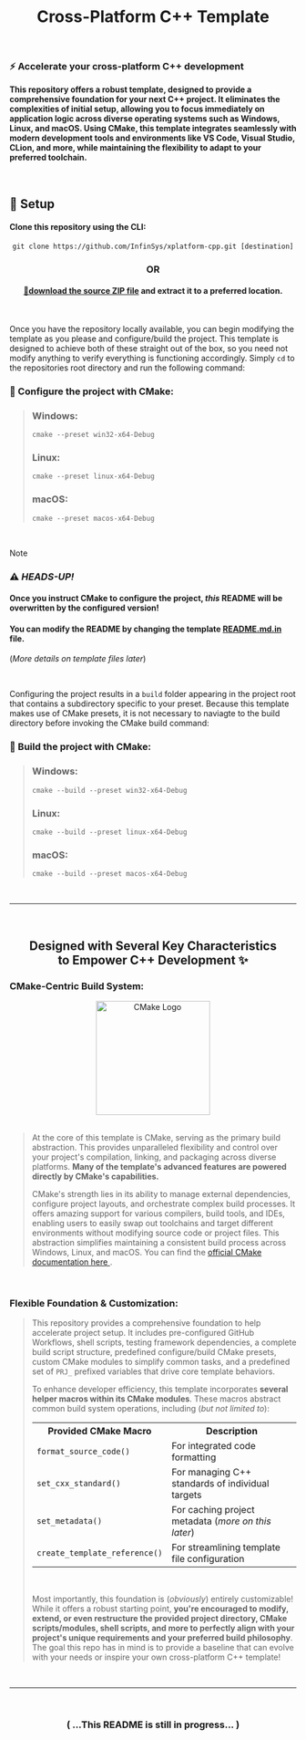 
<!--
    (June 2025 - Jamon T. Bailey)

This is not an HTML document.
-->

<div align="center">
    <h1>Cross-Platform C++ Template</h1>
</div>

</br>

<div>
    <h3>⚡ Accelerate your cross-platform C++ development</h3>
    <p><strong>
        This repository offers a robust template, designed to provide a comprehensive foundation for your next C++ project.
        It eliminates the complexities of initial setup, allowing you to focus immediately on application logic across diverse
        operating systems such as Windows, Linux, and macOS. Using CMake, this template integrates seamlessly with modern
        development tools and environments like VS Code, Visual Studio, CLion, and more, while maintaining the flexibility to
        adapt to your preferred toolchain.
    </strong></p>
</div>

</br>

<div>
    <h2>🚀 Setup</h2>
    <h4>Clone this repository using the CLI:</h4>
    <pre align="center"><code>git clone https://github.com/InfinSys/xplatform-cpp.git [destination]</code></pre>
    <strong><h3 align="center">OR</h3></strong>
    <h4 align="center">
        <a href="https://github.com/InfinSys/xplatform-cpp/archive/refs/heads/main.zip">📂download the source ZIP file</a>
        and extract it to a preferred location.
    </h4></br>
    <p>
        Once you have the repository locally available, you can begin modifying the template as you please and configure/build
        the project. This template is designed to achieve both of these straight out of the box, so you need not modify anything
        to verify everything is functioning accordingly. Simply <code>cd</code> to the repositories root directory and run the
        following command:
    </p>
    <h3>🔧 Configure the project with CMake:</h3>
    <blockquote>
        <h3>Windows:</h3>
        <pre><code>cmake --preset win32-x64-Debug</code></pre>
        <h3>Linux:</h3>
        <pre><code>cmake --preset linux-x64-Debug</code></pre>
        <h3>macOS:</h3>
        <pre><code>cmake --preset macos-x64-Debug</code></pre>
    </blockquote></br>
</div>

> [!NOTE]
> <h3>⚠️ <em>HEADS-UP!</em></h3>
> <h4>Once you instruct CMake to configure the project, <em>this</em> README will be overwritten by the configured version!</h4>
> <h4>
>    You can modify the README by changing the template
>    <a href="https://github.com/InfinSys/xplatform-cpp/blob/api-style/docs/templ/README.md.in">README.md.in</a>
>    file.
> </h4>
> <p>(<em>More details on template files later</em>)</p>

<div>
    </br><p>
        Configuring the project results in a <code>build</code> folder appearing in the project root that contains a subdirectory
        specific to your preset. Because this template makes use of CMake presets, it is not necessary to naviagte to the
        build directory before invoking the CMake build command:
    </p>
    <h3>🔨 Build the project with CMake:</h3>
    <blockquote>
        <h3>Windows:</h3>
        <pre><code>cmake --build --preset win32-x64-Debug</code></pre>
        <h3>Linux:</h3>
        <pre><code>cmake --build --preset linux-x64-Debug</code></pre>
        <h3>macOS:</h3>
        <pre><code>cmake --build --preset macos-x64-Debug</code></pre>
    </blockquote>
</div></br>
<hr></br>

<div>
    <h2 align="center">Designed with Several Key Characteristics</br>to Empower C++ Development ✨</h2>
    <h3><strong>CMake-Centric Build System:</strong></h3>
    <div align="center">
        <img src="https://cmake.org/wp-content/uploads/2023/08/CMake-Logo.svg" alt="CMake Logo" width=200>
    </div></br>
    <blockquote>
        <p>
            At the core of this template is CMake, serving as the primary build abstraction. This provides unparalleled
            flexibility and control over your project's compilation, linking, and packaging across diverse platforms.
            <strong>Many of the template's advanced features are powered directly by CMake's capabilities.</strong>
        </p>
        <p>
            CMake's strength lies in its ability to manage external dependencies, configure project layouts, and orchestrate
            complex build processes. It offers amazing support for various compilers, build tools, and IDEs, enabling users
            to easily swap out toolchains and target different environments without modifying source code or project files.
            This abstraction simplifies maintaining a consistent build process across Windows, Linux, and macOS. You can find
            the
            <a href="https://cmake.org/cmake/help/latest/index.html">
                official CMake documentation here
            </a>.
        </p>
    </blockquote></br>
    <h3><strong>Flexible Foundation & Customization:</strong></h3>
    <blockquote>
        <p>
            This repository provides a comprehensive foundation to help accelerate project setup. It includes
            pre-configured GitHub Workflows, shell scripts, testing framework dependencies, a complete build
            script structure, predefined configure/build CMake presets, custom CMake modules to simplify common
            tasks, and a predefined set of <code>PRJ_</code> prefixed variables that drive core template behaviors.
        </p>
        <p>
            To enhance developer efficiency, this template incorporates
            <strong>several helper macros within its CMake modules</strong>. These macros abstract common build system
            operations, including (<em>but not limited to</em>):
        </p>
        <table align="center">
            <tr>
                <th>Provided CMake Macro</th>
                <th>Description</th>
            </tr>
            <tr>
                <td><code>format_source_code()</code></td>
                <td>For integrated code formatting</td>
            </tr>
            <tr>
                <td><code>set_cxx_standard()</code></td>
                <td>For managing C++ standards of individual targets</td>
            </tr>
            <tr>
                <td><code>set_metadata()</code></td>
                <td>For caching project metadata (<em>more on this later</em>)</td>
            </tr>
            <tr>
                <td><code>create_template_reference()</code></td>
                <td>For streamlining template file configuration</td>
            </tr>
        </table></br>
        <p>
            Most importantly, this foundation is (<em>obviously</em>) entirely customizable! While it offers a robust starting
            point, <strong>you're encouraged to modify, extend, or even restructure the provided project directory, CMake
            scripts/modules, shell scripts, and more to perfectly align with your project's unique requirements and your
            preferred build philosophy</strong>. The goal this repo has in mind is to provide a baseline that can evolve with
            your needs or inspire your own cross-platform C++ template!
        </p>
    </blockquote></br>
</div>

<!-- DO NOT DELETE CONTENTS BELOW -->
<hr>

</br><h3 align="center">( ...This README is still in progress... )</h3>
